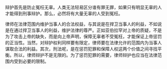 辩护首先是防止冤枉无辜。人类无法轻易区分谁有罪无罪，如果只有明显无辜的人才能得到刑事辩护。那么，必然将有大量无辜的人受到冤枉。

律师在法律范围内维护当事人的合法权益，与其说是在捍卫当事人的利益，不如说是在通过捍卫当事人的利益，维护法律的尊严。正如亚伯拉罕对上帝的质疑，不是为了攻击上帝的缺失，而是向上帝声明，保障无辜者不受冤枉，才能保证上帝惩罚的正当性。当然，对辩护权利同样要有限定，律师要在法律允许的范围内为当事人谋取合法的利益。其次，刑法呢，是在惩罚犯罪和保障人权这两个价值之间寻找平衡。所以，律师辩护不是无限的。为了惩罚犯罪的需要，律师辩护也应当在法律范围内受到必要的限制。